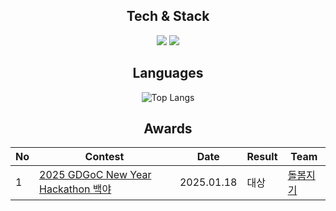 <div align=center>
    
## Tech & Stack
<div>
    <img src="https://img.shields.io/badge/Spring%20Boot-6DB33F?style=for-the-badge&logo=Spring&logoColor=white"/>
    <img src="https://img.shields.io/badge/MySQL-4479A1?style=for-the-badge&logo=Spring&logoColor=white"/>    
</div>

## Languages
![Top Langs](https://github-readme-stats.vercel.app/api/top-langs/?username=Hyun0828&layout=compact&theme=dark)

## Awards
<table>
  <thead>
    <tr>
      <th>No</th>
      <th>Contest</th>
      <th>Date</th>
      <th>Result</th>
      <th>Team</th>
    </tr>
  </thead>
  <tbody>
    <tr>
      <td>1</td>
      <td><a href="https://pangmoo.notion.site/2025-GDGoC-KR-HACKATHON-f06eb012ef3741c2bf2bf3c6b8009a54" target="_blank">2025 GDGoC New Year Hackathon 백야</a></td>
      <td>2025.01.18</td>
      <td>대상</td>
      <td><a href="https://pangmoo.notion.site/Team-22-02c09ee8495145d4ae24cc3e75cffdd7" target="_blank">돌봄지기</a></td>
    </tr
  </tbody>
</table>


</div>

